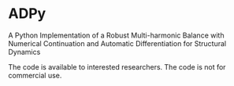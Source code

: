# ADPy
A Python Implementation of a Robust Multi-harmonic Balance with Numerical Continuation and Automatic Differentiation for Structural Dynamics

The code is available to interested researchers.
The code is not for commercial use.
